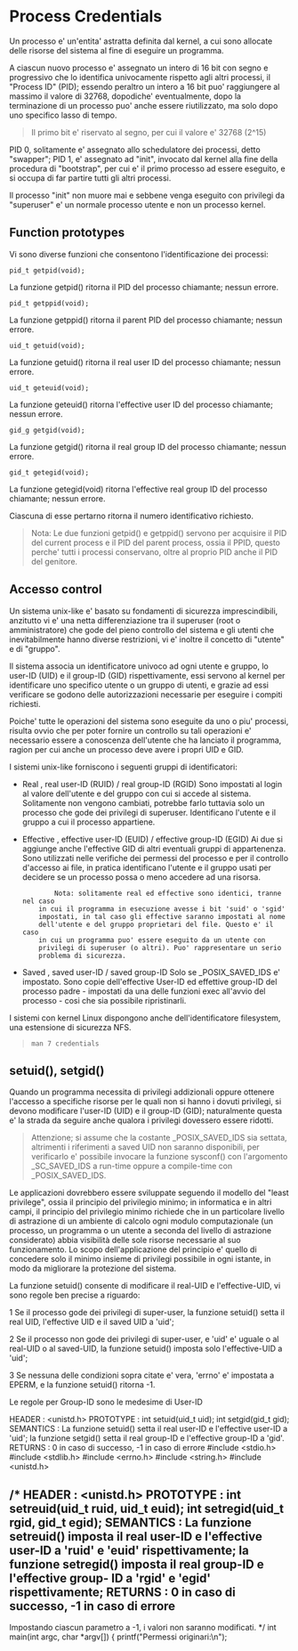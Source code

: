 # Process Credentials

Un processo e' un'entita' astratta definita dal kernel, a cui sono allocate 
delle risorse del sistema al fine di eseguire un programma.

A ciascun nuovo processo e' assegnato un intero di 16 bit con segno e 
progressivo che lo identifica univocamente rispetto agli altri processi, il 
"Process ID" (PID); essendo peraltro un intero a 16 bit puo' raggiungere al 
massimo il valore di 32768, dopodiche' eventualmente, dopo la terminazione di un
processo puo' anche  essere riutilizzato, ma solo dopo uno specifico lasso di 
tempo.

> Il primo bit e' riservato al segno, per cui il valore e' 32768 (2^15)

PID 0, solitamente e' assegnato allo schedulatore dei processi, detto "swapper";
PID 1, e' assegnato ad "init", invocato dal kernel alla fine della procedura di 
"bootstrap", per cui e' il primo processo ad essere eseguito, e si occupa di 
far partire tutti gli altri processi. 

Il processo "init" non muore mai e sebbene venga eseguito con privilegi da 
"superuser" e' un normale processo utente e non un processo kernel.

## Function prototypes

Vi sono diverse funzioni che consentono l'identificazione dei processi:

`pid_t getpid(void);`

La funzione getpid() ritorna il PID del processo chiamante; nessun errore.

`pid_t getppid(void);`

La funzione getppid() ritorna il parent PID del processo chiamante; nessun 
errore.

`uid_t getuid(void);`

La funzione getuid() ritorna il real user ID del processo chiamante; nessun 
errore.

`uid_t geteuid(void);`

La funzione geteuid() ritorna l'effective user ID del processo chiamante; 
nessun errore.

`gid_g getgid(void);`

La funzione getgid() ritorna il real group ID del processo chiamante; nessun 
errore.

`gid_t getegid(void);`

La funzione getegid(void) ritorna l'effective real group ID del processo 
chiamante; nessun errore.

Ciascuna di esse pertarno ritorna il numero identificativo richiesto.

> Nota: Le due funzioni getpid() e getppid() servono per acquisire il PID del 
> current process e il PID del parent process, ossia il PPID, questo perche' 
> tutti i processi conservano, oltre al proprio PID anche il PID del genitore.

## Accesso control

Un sistema unix-like e' basato su fondamenti di sicurezza imprescindibili,
anzitutto vi e' una netta differenziazione tra il superuser (root o 
amministratore) che gode del pieno controllo del sistema e gli utenti che 
inevitabilmente hanno diverse restrizioni, vi e' inoltre il concetto di "utente"
e di "gruppo".

Il sistema associa un identificatore univoco ad ogni utente e gruppo, 
lo user-ID (UID) e il group-ID (GID) rispettivamente, essi servono al kernel per
identificare uno specifico utente o un gruppo di utenti, e grazie ad essi 
verificare se godono delle autorizzazioni necessarie per eseguire i compiti 
richiesti.

Poiche' tutte le operazioni del sistema sono eseguite da uno o piu' processi,
risulta ovvio che per poter fornire un controllo su tali operazioni e' 
necessario essere a conoscenza dell'utente che ha lanciato il programma, ragion
per cui anche un processo deve avere i propri UID e GID.

I sistemi unix-like forniscono i seguenti gruppi di identificatori:

- Real      , real user-ID (RUID) / real group-ID (RGID)
              Sono impostati al login al valore dell'utente e del gruppo con cui
	      si accede al sistema. Solitamente non vengono cambiati, potrebbe
	      farlo tuttavia solo un processo che gode dei privilegi di 
	      superuser. 
	      Identificano l'utente e il gruppo a cui il processo appartiene.

- Effective , effective user-ID (EUID) / effective group-ID (EGID)
              Ai due si aggiunge anche l'effective GID di altri eventuali gruppi
	      di appartenenza.
	      Sono utilizzati nelle verifiche dei permessi del processo e per il
	      controllo d'accesso ai file, in pratica identificano l'utente e
	      il gruppo usati per decidere se un processo possa o meno accedere
	      ad una risorsa.

              Nota: solitamente real ed effective sono identici, tranne nel caso
	      in cui il programma in esecuzione avesse i bit 'suid' o 'sgid' 
	      impostati, in tal caso gli effective saranno impostati al nome 
	      dell'utente e del gruppo proprietari del file. Questo e' il caso 
	      in cui un programma puo' essere eseguito da un utente con 
	      privilegi di superuser (o altri). Puo' rappresentare un serio 
	      problema di sicurezza.
              
- Saved     , saved user-ID / saved group-ID 
              Solo se _POSIX_SAVED_IDS e' impostato.
	      Sono copie dell'effective User-ID ed effettive group-ID del 
	      processo padre - impostati da una delle funzioni exec all'avvio
	      del processo - cosi che sia possibile ripristinarli.

I sistemi con kernel Linux dispongono anche dell'identificatore filesystem, una
estensione di sicurezza NFS.

> `man 7 credentials`

## setuid(), setgid()

Quando un programma necessita di privilegi addizionali oppure ottenere l'accesso
a specifiche risorse per le quali non si hanno i dovuti privilegi, si devono 
modificare l'user-ID (UID) e il group-ID (GID); naturalmente questa e' la strada
da seguire anche qualora i privilegi dovessero essere ridotti.

> Attenzione; si assume che la costante _POSIX_SAVED_IDS sia settata, altrimenti
> i riferimenti a saved UID non saranno disponibili, per verificarlo e' possibile
> invocare la funzione sysconf() con l'argomento _SC_SAVED_IDS a run-time oppure a
> compile-time con _POSIX_SAVED_IDS.

Le applicazioni dovrebbero essere sviluppate seguendo il modello del 
"least privilege", ossia il principio del privilegio minimo; in informatica e 
in altri campi, il principio del privilegio minimo richiede che in un 
particolare livello di astrazione di un ambiente di calcolo ogni modulo 
computazionale (un processo, un programma o un utente a seconda del livello di 
astrazione considerato) abbia visibilità delle sole risorse necessarie al suo 
funzionamento. Lo scopo dell'applicazione del principio e' quello di concedere 
solo il minimo insieme di privilegi possibile in ogni istante, in modo da 
migliorare la protezione del sistema.

La funzione setuid() consente di modificare il real-UID e l'effective-UID, vi
sono regole ben precise a riguardo:

1 Se il processo gode dei privilegi di super-user, la funzione setuid() setta
  il real UID, l'effective UID e il saved UID a 'uid';

2 Se il processo non gode dei privilegi di super-user, e 'uid' e' uguale o al
  real-UID o al saved-UID, la funzione setuid() imposta solo l'effective-UID
  a 'uid';
  
3 Se nessuna delle condizioni sopra citate e' vera, 'errno' e' impostata
  a EPERM, e la funzione setuid() ritorna -1.

Le regole per Group-ID sono le medesime di User-ID

HEADER    : <unistd.h>
PROTOTYPE : int setuid(uid_t uid);
            int setgid(gid_t gid);
SEMANTICS : La funzione setuid() setta il real user-ID e l'effective user-ID a
            'uid';
            la funzione setgid() setta il real group-ID e l'effective group-ID
	    a 'gid'.
RETURNS   : 0 in caso di successo, -1 in caso di errore
#include <stdio.h>
#include <stdlib.h>
#include <errno.h>
#include <string.h>
#include <unistd.h>

/*
HEADER    : <unistd.h>
PROTOTYPE : int setreuid(uid_t ruid, uid_t euid);
            int setregid(uid_t rgid, gid_t egid);
SEMANTICS : La funzione setreuid() imposta il real user-ID e l'effective user-ID
            a 'ruid' e 'euid' rispettivamente;
	    la funzione setregid() imposta il real group-ID e l'effective group-
	    ID a 'rgid' e 'egid' rispettivamente;
RETURNS   : 0 in caso di successo, -1 in caso di errore
--------------------------------------------------------------------------------
Impostando ciascun parametro a -1, i valori non saranno modificati.
*/
int main(int argc, char *argv[]) {
    printf("Permessi originari:\n");
